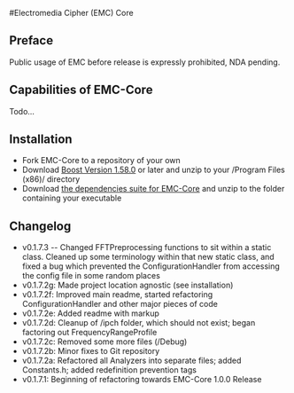 #Electromedia Cipher (EMC) Core

## Preface
Public usage of EMC before release is expressly prohibited, NDA pending.

## Capabilities of EMC-Core
Todo...

## Installation
* Fork EMC-Core to a repository of your own
* Download [Boost Version 1.58.0](http://www.boost.org/) or later and unzip to your /Program Files (x86)/ directory
* Download [the dependencies suite for EMC-Core](http://www.neuravion.io/file.axd?file=/EMC/EMC%20Requirements.zip "EMC-Core Dependencies") and unzip to the folder containing your executable

## Changelog
* v0.1.7.3 -- Changed FFTPreprocessing functions to sit within a static class. Cleaned up some terminology within that new static class, and fixed a bug which prevented the ConfigurationHandler from accessing the config file in some random places
* v0.1.7.2g: Made project location agnostic (see installation)
* v0.1.7.2f: Improved main readme, started refactoring ConfigurationHandler and other major pieces of code
* v0.1.7.2e: Added readme with markup
* v0.1.7.2d: Cleanup of /ipch folder, which should not exist; began factoring out FrequencyRangeProfile
* v0.1.7.2c: Removed some more files (/Debug)
* v0.1.7.2b: Minor fixes to Git repository
* v0.1.7.2a: Refactored all Analyzers into separate files; added Constants.h; added redefinition prevention tags
* v0.1.7.1:  Beginning of refactoring towards EMC-Core 1.0.0 Release
